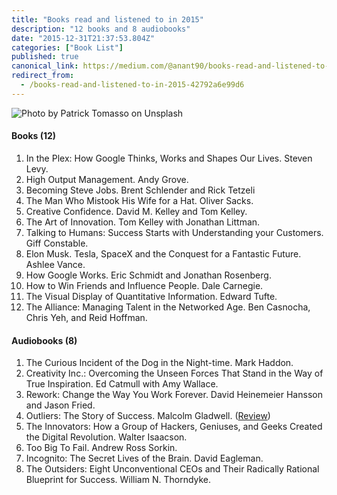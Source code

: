```yaml
---
title: "Books read and listened to in 2015"
description: "12 books and 8 audiobooks"
date: "2015-12-31T21:37:53.804Z"
categories: ["Book List"]
published: true
canonical_link: https://medium.com/@anant90/books-read-and-listened-to-in-2015-42792a6e99d6
redirect_from:
  - /books-read-and-listened-to-in-2015-42792a6e99d6
---
```


![Photo by [Patrick Tomasso](https://unsplash.com/photos/Oaqk7qqNh_c) on [Unsplash](https://unsplash.com/)](/assets/blog/books-read-and-listened-to-in-2015/asset-1.jpeg)

#### Books (12)

1.  In the Plex: How Google Thinks, Works and Shapes Our Lives. Steven Levy.
2.  High Output Management. Andy Grove.
3.  Becoming Steve Jobs. Brent Schlender and Rick Tetzeli
4.  The Man Who Mistook His Wife for a Hat. Oliver Sacks.
5.  Creative Confidence. David M. Kelley and Tom Kelley.
6.  The Art of Innovation. Tom Kelley with Jonathan Littman.
7.  Talking to Humans: Success Starts with Understanding your Customers. Giff Constable.
8.  Elon Musk. Tesla, SpaceX and the Conquest for a Fantastic Future. Ashlee Vance.
9.  How Google Works. Eric Schmidt and Jonathan Rosenberg.
10. How to Win Friends and Influence People. Dale Carnegie.
11. The Visual Display of Quantitative Information. Edward Tufte.
12. The Alliance: Managing Talent in the Networked Age. Ben Casnocha, Chris Yeh, and Reid Hoffman.

#### Audiobooks (8)

1.  The Curious Incident of the Dog in the Night-time. Mark Haddon.
2.  Creativity Inc.: Overcoming the Unseen Forces That Stand in the Way of True Inspiration. Ed Catmull with Amy Wallace.
3.  Rework: Change the Way You Work Forever. David Heinemeier Hansson and Jason Fried.
4.  Outliers: The Story of Success. Malcolm Gladwell. ([Review](https://anantjain.dev/outliers-the-story-of-success/))
5.  The Innovators: How a Group of Hackers, Geniuses, and Geeks Created the Digital Revolution. Walter Isaacson.
6.  Too Big To Fail. Andrew Ross Sorkin.
7.  Incognito: The Secret Lives of the Brain. David Eagleman.
8.  The Outsiders: Eight Unconventional CEOs and Their Radically Rational Blueprint for Success. William N. Thorndyke.
